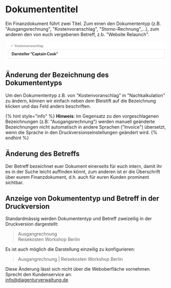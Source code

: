 # Dokumententitel

Ein Finanzdokument führt zwei Titel. Zum einen den Dokumententyp \(z.B. "Ausgangsrechnung", "Kostenvoranschlag", "Storno-Rechnung",...\), zum anderen den von euch vergebenen Betreff, z.b. "Website Relaunch".

![](../../.gitbook/assets/bildschirmfoto-2020-03-25-um-11.53.17.png)

## Änderung der Bezeichnung des Dokumententyps

Um den Dokumententyp z.B. von "Kostenvoranschlag" in "Nachkalkulation" zu ändern, können wir einfach neben dem Bleistift auf die Bezeichnung klicken und das Feld anders beschriften.

{% hint style="info" %}
**Hinweis**: Im Gegensatz zu den vorgeschlagenen Bezeichnungen \(z.B: "Ausgangsrechnung"\) werden manuell geänderte Bezeichnungen nicht automatisch in andere Sprachen \("Invoice"\) übersetzt, wenn die Sprache in den Druckversionseinstellungen geändert wird.
{% endhint %}

## Änderung des Betreffs

Der Betreff bezeichnet euer Dokument einerseits für euch intern, damit ihr es in der Suche leicht auffinden könnt, zum anderen ist er die Überschrift über eurem Finanzdokument, d.h. auch für euren Kunden prominent sichtbar.

## Anzeige von Dokumententyp und Betreff in der Druckversion

Standardmässig werden Dokumententyp und Betreff zweizeilig in der Druckversion dargestellt:

> Ausgangrechnung  
> Reisekosten Workshop Berlin

Es ist auch möglich die Darstellung einzeilig zu konfigurieren:

> Ausgangrechnung \| Reisekosten Workshop Berlin

Diese Änderung lässt sich nicht über die Weboberfläche vornehmen. Sprecht den Kundenservice an:  
info@diagenturverwaltung.de

